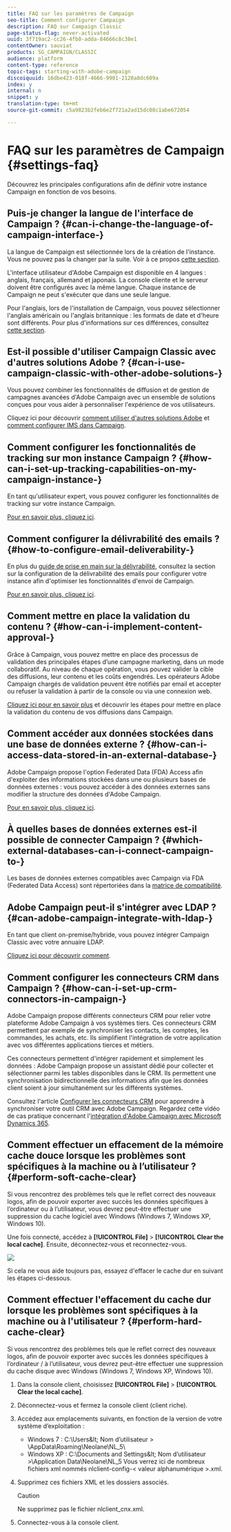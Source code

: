 ```yaml
---
title: FAQ sur les paramètres de Campaign
seo-title: Comment configurer Campaign
description: FAQ sur Campaign Classic
page-status-flag: never-activated
uuid: 3f719ac2-cc26-4fb0-adda-84666c8c38e1
contentOwner: sauviat
products: SG_CAMPAIGN/CLASSIC
audience: platform
content-type: reference
topic-tags: starting-with-adobe-campaign
discoiquuid: 16dbe423-018f-4666-9901-2120a8dc609a
index: y
internal: n
snippet: y
translation-type: tm+mt
source-git-commit: c5a9823b2feb6e2f721a2ad15dc08c1abe672054

---
```



# FAQ sur les paramètres de Campaign {#settings-faq}

Découvrez les principales configurations afin de définir votre instance Campaign en fonction de vos besoins.

## Puis-je changer la langue de l&#39;interface de Campaign ? {#can-i-change-the-language-of-campaign-interface-}

La langue de Campaign est sélectionnée lors de la création de l&#39;instance. Vous ne pouvez pas la changer par la suite. Voir à ce propos [cette section](../../installation/using/creating-an-instance-and-logging-on.md).

L&#39;interface utilisateur d&#39;Adobe Campaign est disponible en 4 langues : anglais, français, allemand et japonais. La console cliente et le serveur doivent être configurés avec la même langue. Chaque instance de Campaign ne peut s&#39;exécuter que dans une seule langue.

Pour l&#39;anglais, lors de l&#39;installation de Campaign, vous pouvez sélectionner l&#39;anglais américain ou l&#39;anglais britannique : les formats de date et d&#39;heure sont différents. Pour plus d&#39;informations sur ces différences, consultez [cette section](../../platform/using/adobe-campaign-workspace.md#date-and-time).

## Est-il possible d&#39;utiliser Campaign Classic avec d&#39;autres solutions Adobe ? {#can-i-use-campaign-classic-with-other-adobe-solutions-}

Vous pouvez combiner les fonctionnalités de diffusion et de gestion de campagnes avancées d&#39;Adobe Campaign avec un ensemble de solutions conçues pour vous aider à personnaliser l&#39;expérience de vos utilisateurs.

Cliquez ici pour découvrir [comment utiliser d&#39;autres solutions Adobe](../../integrations/using/about-campaign-integrations.md) et [comment configurer IMS dans Campaign](../../integrations/using/about-adobe-id.md).

## Comment configurer les fonctionnalités de tracking sur mon instance Campaign ? {#how-can-i-set-up-tracking-capabilities-on-my-campaign-instance-}

En tant qu&#39;utilisateur expert, vous pouvez configurer les fonctionnalités de tracking sur votre instance Campaign.

[Pour en savoir plus, cliquez ici](../../installation/using/deploying-an-instance.md#tracking-configuration).

## Comment configurer la délivrabilité des emails ? {#how-to-configure-email-deliverability-}

En plus du [guide de prise en main sur la délivrabilité](https://docs.adobe.com/content/help/en/campaign-classic/using/sending-messages/deliverability-management/about-deliverability.html), consultez la section sur la configuration de la délivrabilité des emails pour configurer votre instance afin d&#39;optimiser les fonctionnalités d&#39;envoi de Campaign.

[Pour en savoir plus, cliquez ici](../../installation/using/email-deliverability.md).

## Comment mettre en place la validation du contenu ? {#how-can-i-implement-content-approval-}

Grâce à Campaign, vous pouvez mettre en place des processus de validation des principales étapes d’une campagne marketing, dans un mode collaboratif. Au niveau de chaque opération, vous pouvez valider la cible des diffusions, leur contenu et les coûts engendrés. Les opérateurs Adobe Campaign chargés de validation peuvent être notifiés par email et accepter ou refuser la validation à partir de la console ou via une connexion web.

[Cliquez ici pour en savoir plus](../../campaign/using/marketing-campaign-approval.md#checking-and-approving-deliveries) et découvrir les étapes pour mettre en place la validation du contenu de vos diffusions dans Campaign.

## Comment accéder aux données stockées dans une base de données externe ? {#how-can-i-access-data-stored-in-an-external-database-}

Adobe Campaign propose l&#39;option Federated Data (FDA) Access afin d&#39;exploiter des informations stockées dans une ou plusieurs bases de données externes : vous pouvez accéder à des données externes sans modifier la structure des données d&#39;Adobe Campaign.

[Pour en savoir plus, cliquez ici](../../platform/using/connecting-to-database.md).

## À quelles bases de données externes est-il possible de connecter Campaign ? {#which-external-databases-can-i-connect-campaign-to-}

Les bases de données externes compatibles avec Campaign via FDA (Federated Data Access) sont répertoriées dans la [matrice de compatibilité](https://helpx.adobe.com/campaign/kb/compatibility-matrix.html).

## Adobe Campaign peut-il s&#39;intégrer avec LDAP ? {#can-adobe-campaign-integrate-with-ldap-}

En tant que client on-premise/hybride, vous pouvez intégrer Campaign Classic avec votre annuaire LDAP.

[Cliquez ici pour découvrir comment](../../installation/using/connecting-through-ldap.md).

## Comment configurer les connecteurs CRM dans Campaign ? {#how-can-i-set-up-crm-connectors-in-campaign-}

Adobe Campaign propose différents connecteurs CRM pour relier votre plateforme Adobe Campaign à vos systèmes tiers. Ces connecteurs CRM permettent par exemple de synchroniser les contacts, les comptes, les commandes, les achats, etc. Ils simplifient l&#39;intégration de votre application avec vos différentes applications tierces et métiers.

Ces connecteurs permettent d&#39;intégrer rapidement et simplement les données : Adobe Campaign propose un assistant dédié pour collecter et sélectionner parmi les tables disponibles dans le CRM. Ils permettent une synchronisation bidirectionnelle des informations afin que les données client soient à jour simultanément sur les différents systèmes.

Consultez l&#39;article [Configurer les connecteurs CRM](../../platform/using/crm-connectors.md) pour apprendre à synchroniser votre outil CRM avec Adobe Campaign. Regardez cette vidéo de cas pratique concernant l&#39;[intégration d&#39;Adobe Campaign avec Microsoft Dynamics 365](https://helpx.adobe.com/campaign/kt/acc/using/acc-integrate-dynamics365-with-acc-feature-video-set-up.html).

## Comment effectuer un effacement de la mémoire cache douce lorsque les problèmes sont spécifiques à la machine ou à l’utilisateur ? {#perform-soft-cache-clear}

Si vous rencontrez des problèmes tels que le reflet correct des nouveaux logos, afin de pouvoir exporter avec succès les données spécifiques à l’ordinateur ou à l’utilisateur, vous devrez peut-être effectuer une suppression du cache logiciel avec Windows (Windows 7, Windows XP, Windows 10).

Une fois connecté, accédez à **[!UICONTROL File]** > **[!UICONTROL Clear the local cache]**. Ensuite, déconnectez-vous et reconnectez-vous.

![](assets/faq_soft_cache.png)

Si cela ne vous aide toujours pas, essayez d&#39;effacer le cache dur en suivant les étapes ci-dessous.

## Comment effectuer l&#39;effacement du cache dur lorsque les problèmes sont spécifiques à la machine ou à l&#39;utilisateur ? {#perform-hard-cache-clear}

Si vous rencontrez des problèmes tels que le reflet correct des nouveaux logos, afin de pouvoir exporter avec succès les données spécifiques à l’ordinateur / à l’utilisateur, vous devrez peut-être effectuer une suppression du cache disque avec Windows (Windows 7, Windows XP, Windows 10).

1. Dans la console client, choisissez **[!UICONTROL File]** > **[!UICONTROL Clear the local cache]**.

1. Déconnectez-vous et fermez la console client (client riche).

1. Accédez aux emplacements suivants, en fonction de la version de votre système d’exploitation :

   * Windows 7 : C:\Users\&lt; Nom d’utilisateur > \AppData\Roaming\Neolane\NL_5\
   * Windows XP : C:\Documents and Settings\&lt; Nom d’utilisateur >\Application Data\Neolane\NL_5
   Vous verrez ici de nombreux fichiers xml nommés nlclient-config-&lt; valeur alphanumérique >.xml.

1. Supprimez ces fichiers XML et les dossiers associés.

   >[!CAUTION]
   >
   >Ne supprimez pas le fichier nlclient_cnx.xml.

1. Connectez-vous à la console client.